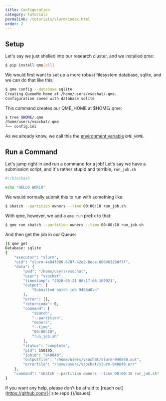 ```yaml
---
title: Configuration
category: Tutorials
permalink: /tutorials/slurm/index.html
order: 2
---
```


## Setup

Let's say we just shelled into our research cluster, and we installed qme:

```bash
$ pip install qme[all]
```

We would first want to set up a more robust filesystem database, sqlite,
and we can do that like this:

```bash
$ qme config --database sqlite
Creating QueueMe home at /home/users/vsochat/.qme.
Configuration saved with database sqlite
```

This command creates our QME_HOME at $HOME/.qme:

```bash
$ tree $HOME/.qme
/home/users/vsochat/.qme
└── config.ini
```

As we already know, we call this the [environment variable](../environment/) `QME_HOME`.

## Run a Command

Let's jump right in and run a command for a job! Let's say we have a submission script,
and it's rather stupid and terrible, `run_job.sh`

```bash
#!/bin/bash

echo "HELLO WORLD"
```

We would normally submit this to run with something like:

```bash
$ sbatch --partition owners --time 00:00:10 run_job.sh
```

With qme, however, we add a `qme run` prefix to that:

```bash
$ qme run sbatch --partition owners --time 00:00:10 run_job.sh
```

And then get the job in our Queue:

```bash
]$ qme get
Database: sqlite
{
    "executor": "slurm",
    "uid": "slurm-4e84f806-6787-42e2-8ece-00646328df7f",
    "data": {
        "pwd": "/home/users/vsochat",
        "user": "vsochat",
        "timestamp": "2020-05-21 08:17:06.109921",
        "output": [
            "Submitted batch job 940840\n"
        ],
        "error": [],
        "returncode": 0,
        "command": [
            "sbatch",
            "--partition",
            "owners",
            "--time",
            "00:00:10",
            "run_job.sh"
        ],
        "status": "complete",
        "pid": 150185,
        "jobid": "940840",
        "outputfile": "/home/users/vsochat/slurm-940840.out",
        "errorfile": "/home/users/vsochat/slurm-940840.err"
    },
    "command": "sbatch --partition owners --time 00:00:10 run_job.sh"
}
```

If you want any help, please don't be afraid to [reach out](https://github.com/{{ site.repo }}/issues).
